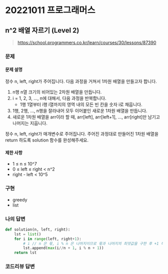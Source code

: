 # 20221011 프로그래머스

## n^2 배열 자르기 (Level 2)
> https://school.programmers.co.kr/learn/courses/30/lessons/87390

### 문제
#### 문제 설명
정수 n, left, right가 주어집니다. 다음 과정을 거쳐서 1차원 배열을 만들고자 합니다.

1. n행 n열 크기의 비어있는 2차원 배열을 만듭니다.
2. i = 1, 2, 3, ..., n에 대해서, 다음 과정을 반복합니다.
   - 1행 1열부터 i행 i열까지의 영역 내의 모든 빈 칸을 숫자 i로 채웁니다.
3. 1행, 2행, ..., n행을 잘라내어 모두 이어붙인 새로운 1차원 배열을 만듭니다.
4. 새로운 1차원 배열을 arr이라 할 때, arr[left], arr[left+1], ..., arr[right]만 남기고 나머지는 지웁니다. 

정수 n, left, right가 매개변수로 주어집니다. 주어진 과정대로 만들어진 1차원 배열을 return 하도록 solution 함수를 완성해주세요.

#### 제한 사항
- 1 ≤ n ≤ 10^7
- 0 ≤ left ≤ right < n^2
- right - left < 10^5

### 구현
- greedy
- list

### 나의 답변
```python
def solution(n, left, right):
    lst = list()
    for i in range(left, right+1):
        # i // n 은 몫, i % n 은 나머지이므로 몫과 나머지의 최댓값을 구한 후 +1 해준 것이 리스트의 value가 된다. 
        lst.append(max(i//n + 1, i % n + 1))
    return lst
```

### 코드리뷰 답변
```python
```